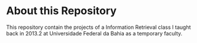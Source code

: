 # About this Repository

This repository contain the projects of a Information Retrieval class I taught back in 2013.2 at Universidade Federal da Bahia as a temporary faculty. 
